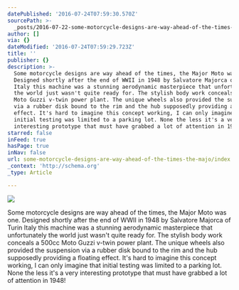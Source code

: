 ```yaml
---
datePublished: '2016-07-24T07:59:30.570Z'
sourcePath: >-
  _posts/2016-07-22-some-motorcycle-designs-are-way-ahead-of-the-times-the-majo.md
author: []
via: {}
dateModified: '2016-07-24T07:59:29.723Z'
title: ''
publisher: {}
description: >-
  Some motorcycle designs are way ahead of the times, the Major Moto was one.
  Designed shortly after the end of WWII in 1948 by Salvatore Majorca of Turin
  Italy this machine was a stunning aerodynamic masterpiece that unfortunately
  the world just wasn't quite ready for. The stylish body work conceals a 500cc
  Moto Guzzi v-twin power plant. The unique wheels also provided the suspension
  via a rubber disk bound to the rim and the hub supposedly providing a floating
  effect. It's hard to imagine this concept working, I can only imagine that
  initial testing was limited to a parking lot. None the less it's a very
  interesting prototype that must have grabbed a lot of attention in 1948!
starred: false
inFeed: true
hasPage: true
inNav: false
url: some-motorcycle-designs-are-way-ahead-of-the-times-the-majo/index.html
_context: 'http://schema.org'
_type: Article

---
```

![](https://the-grid-user-content.s3-us-west-2.amazonaws.com/2a9c3cec-023f-46a8-be3e-a380970c0e30.jpg)

Some motorcycle designs are way ahead of the times, the Major Moto was one. Designed shortly after the end of WWII in 1948 by Salvatore Majorca of Turin Italy this machine was a stunning aerodynamic masterpiece that unfortunately the world just wasn't quite ready for. The stylish body work conceals a 500cc Moto Guzzi v-twin power plant. The unique wheels also provided the suspension via a rubber disk bound to the rim and the hub supposedly providing a floating effect. It's hard to imagine this concept working, I can only imagine that initial testing was limited to a parking lot. None the less it's a very interesting prototype that must have grabbed a lot of attention in 1948!